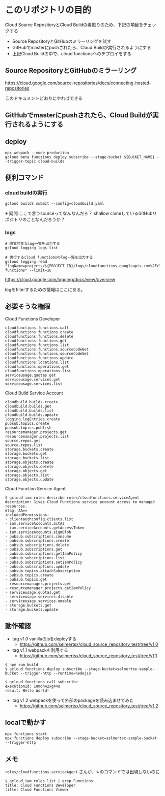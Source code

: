 # このリポジトリの目的

Cloud Source RepositoryとCloud Buildの素振りのため、下記の項目をチェックする

- Source RepositoryとGitHubのミラーリングを試す
- GitHubでmasterにpushされたら、Cloud Buildが実行されるようにする
- 上記Cloud Buildの中で、cloud functionsへのデプロイをする


## Source RepositoryとGitHubのミラーリング

https://cloud.google.com/source-repositories/docs/connecting-hosted-repositories

このドキュメントどおりにやればできる

## GitHubでmasterにpushされたら、Cloud Buildが実行されるようにする

## deploy

```
npx webpack --mode production
gcloud beta functions deploy subscribe --stage-bucket ${BUCKET_NAME} --trigger-topic cloud-builds
```

## 便利コマンド

### cloud buildの実行

```
gcloud builds submit --config=cloudbuild.yaml
```

※ 疑問
ここで言うsourceってなんなんだろ？
shallow cloneしているGitHubリポジトリのことなんだろうか？

### logs

```
# 閲覧可能なlog一覧を出力する
gcloud logging logs list

# 実行するcloud functionsのlog一覧を出力する
gcloud logging read "logName=projects/${PROJECT_ID}/logs/cloudfunctions.googleapis.com%2Fcloud-functions" --limit=10
```

https://cloud.google.com/logging/docs/view/overview

logをfilterするための情報はここにある。


## 必要そうな権限


Cloud Functions Developer

```
cloudfunctions.functions.call
cloudfunctions.functions.create
cloudfunctions.functions.delete
cloudfunctions.functions.get
cloudfunctions.functions.list
cloudfunctions.functions.sourceCodeGet
cloudfunctions.functions.sourceCodeSet
cloudfunctions.functions.update
cloudfunctions.locations.list
cloudfunctions.operations.get
cloudfunctions.operations.list
serviceusage.quotas.get
serviceusage.services.get
serviceusage.services.list
```

Cloud Build Service Account

```
cloudbuild.builds.create
cloudbuild.builds.get
cloudbuild.builds.list
cloudbuild.builds.update
logging.logEntries.create
pubsub.topics.create
pubsub.topics.publish
resourcemanager.projects.get
resourcemanager.projects.list
source.repos.get
source.repos.list
storage.buckets.create
storage.buckets.get
storage.buckets.list
storage.objects.create
storage.objects.delete
storage.objects.get
storage.objects.list
storage.objects.update
```

Cloud Function Service Agent

```
$ gcloud iam roles describe roles/cloudfunctions.serviceAgent
description: Gives Cloud Functions service account access to managed resources.
etag: AA==
includedPermissions:
- clientauthconfig.clients.list
- iam.serviceAccounts.actAs
- iam.serviceAccounts.getAccessToken
- iam.serviceAccounts.signBlob
- pubsub.subscriptions.consume
- pubsub.subscriptions.create
- pubsub.subscriptions.delete
- pubsub.subscriptions.get
- pubsub.subscriptions.getIamPolicy
- pubsub.subscriptions.list
- pubsub.subscriptions.setIamPolicy
- pubsub.subscriptions.update
- pubsub.topics.attachSubscription
- pubsub.topics.create
- pubsub.topics.get
- resourcemanager.projects.get
- resourcemanager.projects.getIamPolicy
- serviceusage.quotas.get
- serviceusage.services.disable
- serviceusage.services.enable
- storage.buckets.get
- storage.buckets.update
```

## 動作確認
- tag v1.0 vanillaのjsをdeployする
  - https://github.com/selmertsx/cloud_source_repository_test/tree/v1.0
- tag v1.1 webpackを利用する
  - https://github.com/selmertsx/cloud_source_repository_test/tree/v1.1

```
$ npm run build
$ gcloud functions deploy subscribe --stage-bucket=selmertsx-sample-bucket --trigger-http --runtime=nodejs8
```

```
$ gcloud functions call subscribe
executionId: 10moh42xg44u
result: Hello World!
```

- tag v1.2 webpackを使って外部のpackageを読み込ませてみた
  - https://github.com/selmertsx/cloud_source_repository_test/tree/v1.2

## localで動かす

```
npx functions start
npx functions deploy subscribe --stage-bucket=selmertsx-sample-bucket --trigger-http
```

## メモ

`roles/cloudfunctions.serviceAgent` さんが、↓のコマンドでは出現しないのに

```
$ gcloud iam roles list | grep Functions
title: Cloud Functions Developer
title: Cloud Functions Viewer
```

